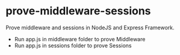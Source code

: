 # prove-middleware-sessions
Prove middleware and sessions in NodeJS and Express Framework.

* Run app.js in middleware folder to prove Middleware
* Run app.js in sessions folder to prove Sessions
